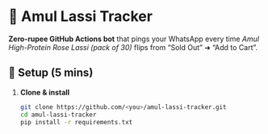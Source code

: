 # 🥤 Amul Lassi Tracker

**Zero-rupee GitHub Actions bot** that pings your WhatsApp every time
_Amul High-Protein Rose Lassi (pack of 30)_ flips from “Sold Out” ➜ “Add to Cart”.

## 🔧 Setup (5 mins)

1. **Clone & install**
   ```bash
   git clone https://github.com/<you>/amul-lassi-tracker.git
   cd amul-lassi-tracker
   pip install -r requirements.txt
